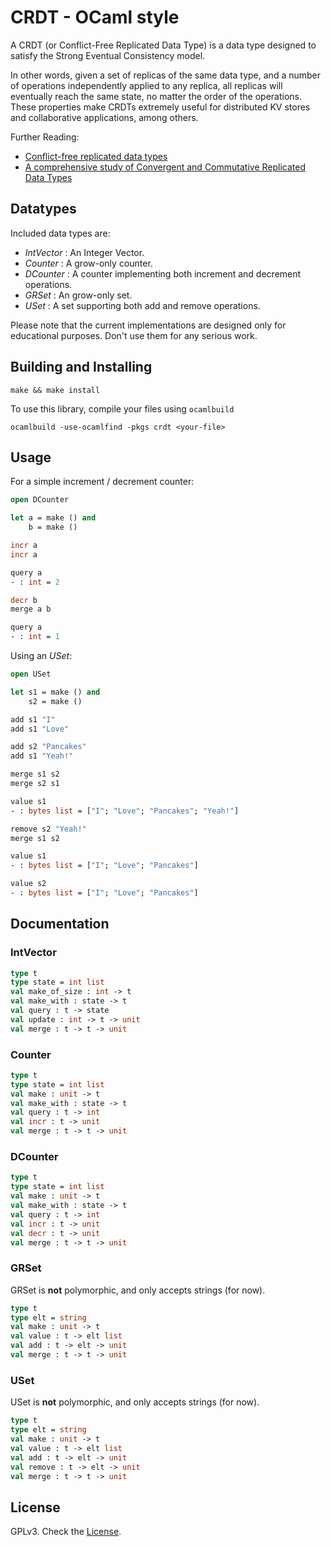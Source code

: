 # CRDT - OCaml style

A CRDT (or Conflict-Free Replicated Data Type) is a data type designed to satisfy the Strong Eventual Consistency model.

In other words, given a set of replicas of the same data type, and a number of operations independently applied to any replica, all replicas will eventually reach the same state, no matter the order of the operations. These properties make CRDTs extremely useful for distributed KV stores and collaborative applications, among others.

Further Reading:

- [Conflict-free replicated data types](http://dl.acm.org/citation.cfm?id=2050642)
- [A comprehensive study of Convergent and Commutative Replicated Data Types](https://hal.inria.fr/inria-00555588)
	
## Datatypes

Included data types are:

- _IntVector_ : An Integer Vector.
- _Counter_ : A grow-only counter.
- _DCounter_ : A counter implementing both increment and decrement operations.
- _GRSet_ : An grow-only set.
- _USet_ : A set supporting both add and remove operations.

Please note that the current implementations are designed only for educational purposes. Don't use them for any serious work.

## Building and Installing

```
make && make install
```

To use this library, compile your files using `ocamlbuild`

```
ocamlbuild -use-ocamlfind -pkgs crdt <your-file>
```

## Usage

For a simple increment / decrement counter:

```ocaml
open DCounter

let a = make () and
	b = make ()

incr a
incr a

query a
- : int = 2

decr b
merge a b

query a
- : int = 1
```

Using an _USet_:

```ocaml
open USet

let s1 = make () and
    s2 = make ()

add s1 "I"
add s1 "Love"

add s2 "Pancakes"
add s1 "Yeah!"

merge s1 s2
merge s2 s1

value s1
- : bytes list = ["I"; "Love"; "Pancakes"; "Yeah!"]

remove s2 "Yeah!"
merge s1 s2

value s1
- : bytes list = ["I"; "Love"; "Pancakes"]

value s2
- : bytes list = ["I"; "Love"; "Pancakes"]
```



## Documentation

### IntVector

```ocaml
type t
type state = int list
val make_of_size : int -> t
val make_with : state -> t
val query : t -> state
val update : int -> t -> unit
val merge : t -> t -> unit
```

### Counter

```ocaml
type t
type state = int list
val make : unit -> t
val make_with : state -> t
val query : t -> int
val incr : t -> unit
val merge : t -> t -> unit
```

### DCounter

```ocaml
type t
type state = int list
val make : unit -> t
val make_with : state -> t
val query : t -> int
val incr : t -> unit
val decr : t -> unit
val merge : t -> t -> unit
```

### GRSet

GRSet is __not__ polymorphic, and only accepts strings (for now).


```ocaml
type t
type elt = string
val make : unit -> t
val value : t -> elt list
val add : t -> elt -> unit
val merge : t -> t -> unit
```

### USet

USet is __not__ polymorphic, and only accepts strings (for now).

```ocaml
type t
type elt = string
val make : unit -> t
val value : t -> elt list
val add : t -> elt -> unit
val remove : t -> elt -> unit
val merge : t -> t -> unit
```

## License

GPLv3. Check the [License](./LICENSE).
